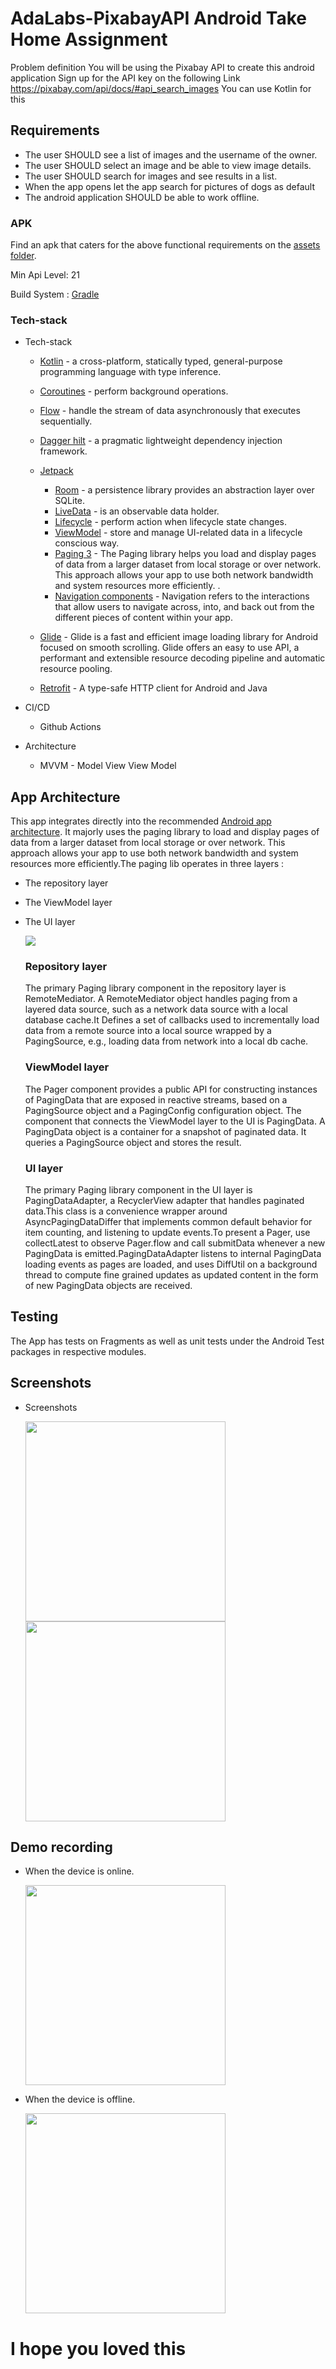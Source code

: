 AdaLabs-PixabayAPI Android Take Home Assignment
==============

Problem definition
You will be using the Pixabay API to  create this android application
Sign up for the API key  on the following Link https://pixabay.com/api/docs/#api_search_images
You can use Kotlin for this

Requirements
----

* The user SHOULD see a list of images and the username of the owner.
* The user SHOULD select an image and be able to view image details.
* The user SHOULD search for images and see results in a list.
* When the app opens let the app search for pictures of dogs as default
* The android application SHOULD be able to work offline.

### APK

Find an apk that caters for the above functional requirements on the [assets folder](https://github.com/Carrieukie/AdaLabs-PixabayAPI/tree/dev/assets).

Min Api Level: 21

Build System : [Gradle](https://gradle.org/)


### Tech-stack

* Tech-stack
    * [Kotlin](https://kotlinlang.org/) - a cross-platform, statically typed, general-purpose programming language with type inference.
    * [Coroutines](https://kotlinlang.org/docs/reference/coroutines-overview.html) - perform background operations.
    * [Flow](https://kotlinlang.org/docs/reference/coroutines/flow.html) - handle the stream of data asynchronously that executes sequentially.
    * [Dagger hilt](https://dagger.dev/hilt/) - a pragmatic lightweight dependency injection framework.
    * [Jetpack](https://developer.android.com/jetpack)
        * [Room](https://developer.android.com/topic/libraries/architecture/room) - a persistence library provides an abstraction layer over SQLite.
        * [LiveData](https://developer.android.com/topic/libraries/architecture/livedata) - is an observable data holder.
        * [Lifecycle](https://developer.android.com/topic/libraries/architecture/lifecycle) - perform action when lifecycle state changes.
        * [ViewModel](https://developer.android.com/topic/libraries/architecture/viewmodel) - store and manage UI-related data in a lifecycle conscious way.
        * [Paging 3](https://developer.android.com/topic/libraries/architecture/paging/v3-overview) - The Paging library helps you load and display pages of data from a larger dataset from local storage or over network. This approach allows your app to use both network bandwidth and system resources more efficiently. .
        * [Navigation components](https://developer.android.com/guide/navigation/navigation-getting-started) - Navigation refers to the interactions that allow users to navigate across, into, and back out from the different pieces of content within your app.

    * [Glide](https://bumptech.github.io/glide/) - Glide is a fast and efficient image loading library for Android focused on smooth scrolling. Glide offers an easy to use API, a performant and extensible resource decoding pipeline and automatic resource pooling.
    * [Retrofit](https://square.github.io/retrofit/) - A type-safe HTTP client for Android and Java

    
* CI/CD
    * Github Actions

* Architecture
    * MVVM - Model View View Model

## App Architecture
   This app integrates directly into the recommended [Android app architecture](https://developer.android.com/jetpack/guide). It majorly uses the paging library to load and display pages of data from a larger dataset from local storage or over network. This approach allows your app to use both network bandwidth and system resources more efficiently.The paging lib operates in three layers :
   
   - The repository layer
   - The ViewModel layer
   - The UI layer

     <img src="https://developer.android.com/topic/libraries/architecture/images/paging3-library-architecture.svg" />
      
      ### Repository layer

      The primary Paging library component in the repository layer is RemoteMediator. A RemoteMediator object handles paging from a layered data source, such as a network data source with a local database cache.It Defines a set of callbacks used to incrementally load data from a remote source into a local source wrapped by a PagingSource, e.g., loading data from network into a local db cache.
      
      ### ViewModel layer
      The Pager component provides a public API for constructing instances of PagingData that are exposed in reactive streams, based on a PagingSource object and a PagingConfig configuration object. The component that connects the ViewModel layer to the UI is PagingData. A PagingData object is a container for a snapshot of paginated data. It queries a PagingSource object and stores the result.
      
      ### UI layer
      
      The primary Paging library component in the UI layer is PagingDataAdapter, a RecyclerView adapter that handles paginated data.This class is a convenience wrapper around AsyncPagingDataDiffer that implements common default behavior for item counting, and listening to update events.To present a Pager, use collectLatest to observe Pager.flow and call submitData whenever a new PagingData is emitted.PagingDataAdapter listens to internal PagingData loading events as pages are loaded, and uses DiffUtil on a background thread to compute fine grained updates as updated content in the form of new PagingData objects are received.

## Testing

The App has tests on Fragments as well as unit tests under the Android Test packages in respective modules.

## Screenshots

   * Screenshots
    
     <img src="https://github.com/Carrieukie/AdaLabs-PixabayAPI/blob/dev/assets/screenshot2.jpg" width="320"/>
     
     
     <img src="https://github.com/Carrieukie/AdaLabs-PixabayAPI/blob/dev/assets/screenshot1.jpg" width="320"/>
     
## Demo recording

   * When the device is online.
 
        <img src="https://github.com/Carrieukie/AdaLabs-PixabayAPI/blob/dev/assets/online.gif" width="320"/>
     
   * When the device is offline.
   
        <img src="https://github.com/Carrieukie/AdaLabs-PixabayAPI/blob/dev/assets/offline.gif" width="320"/>




# I hope you loved this 
    
